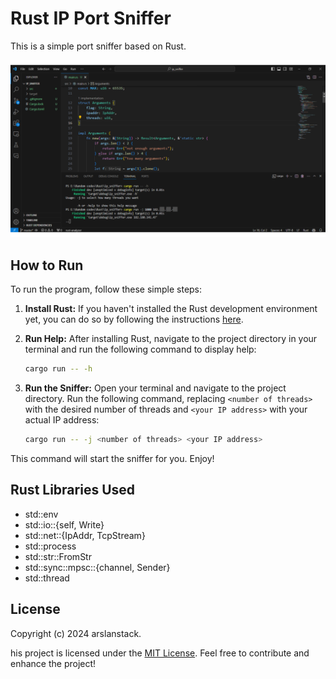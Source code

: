 # Rust IP Port Sniffer

This is a simple port sniffer based on Rust.

![IP Port Sniffer](snippet.png)

## How to Run

To run the program, follow these simple steps:

1. **Install Rust:**
   If you haven't installed the Rust development environment yet, you can do so by following the instructions [here](https://www.rust-lang.org/tools/install).

2. **Run Help:**
   After installing Rust, navigate to the project directory in your terminal and run the following command to display help:

   ```bash
   cargo run -- -h

3. **Run the Sniffer:**
  Open your terminal and navigate to the project directory. Run the following command, replacing `<number of threads>` with the desired number of threads and `<your IP address>` with your actual IP address:

   ```bash
   cargo run -- -j <number of threads> <your IP address>

This command will start the sniffer for you. Enjoy!

## Rust Libraries Used

- std::env
- std::io::{self, Write}
- std::net::{IpAddr, TcpStream}
- std::process
- std::str::FromStr
- std::sync::mpsc::{channel, Sender}
- std::thread

## License

Copyright (c) 2024 arslanstack.

his project is licensed under the [MIT License](LICENSE.md). Feel free to contribute and enhance the project!

